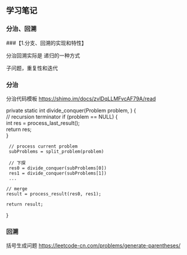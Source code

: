 ## 学习笔记

### 分治、回溯
###【1.分支、回溯的实现和特性】

分治回溯实际是 递归的一种方式

子问题，重复性和迭代

### 分治
分治代码模板 https://shimo.im/docs/zvlDqLLMFvcAF79A/read

private static int divide_conquer(Problem problem, ) {    
    // recursion terminator
    if (problem == NULL) {    
        int res = process_last_result();    
        return res;       
    }  

     // process current problem
     subProblems = split_problem(problem)   

     // 下探
     res0 = divide_conquer(subProblems[0])  
     res1 = divide_conquer(subProblems[1])    
     ...

    // merge
    result = process_result(res0, res1);    

    return result;
}
### 回溯
括号生成问题 https://leetcode-cn.com/problems/generate-parentheses/
